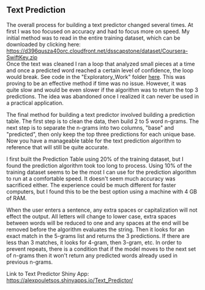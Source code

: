 ## Text Prediction

The overall process for building a text predictor changed several times. At first I was too focused on accuracy and had to focus more on speed. My initial method was to read in the entire training dataset, which can be downloaded by clicking here:  
https://d396qusza40orc.cloudfront.net/dsscapstone/dataset/Coursera-SwiftKey.zip  
Once the text was cleaned I ran a loop that analyzed small pieces at a time and once a predicted word reached a certain level of confidence, the loop would break. See code in the "Exploratory_Work" folder [here](https://github.com/AlexPouletsos/Text_Prediction/blob/master/Exploratory_Work/Accurate%20%26%20Slow%20Algorithm.R).
This was proving to be an effective method if time was no issue. However, it was quite slow and would be even slower if the algorithm was to return the top 3 predictions. The idea was abandoned once I realized it can never be used in a practical application.

The final method for building a text predictor involved building a prediction table. The first step is to clean the data, then build 2 to 5 word n-grams. The next step is to separate the n-grams into two columns, "base" and "predicted", then only keep the top three predictions for each unique base. Now you have a manageable table for the text prediction algorithm to reference that will still be quite accurate.  

I first built the Prediction Table using 20% of the training dataset, but I found the prediction algorithm took too long to process. Using 10% of the training dataset seems to be the most I can use for the prediction algorithm to run at a comfortable speed. It doesn't seem much accuracy was sacrificed either. The experience could be much different for faster computers, but I found this to be the best option using a machine with 4 GB of RAM.  

When the user enters a sentence, any extra spaces or capitalization will not effect the output. All letters will change to lower case, extra spaces between words will be reduced to one and any spaces at the end will be removed before the algorithm evaluates the string. Then it looks for an exact match in the 5-grams list and returns the 3 predictions. If there are less than 3 matches, it looks for 4-gram, then 3-gram, etc. In order to prevent repeats, there is a condition that if the model moves to the next set of n-grams then it won't return any predicted words already used in previous n-grams. 



Link to Text Predictor Shiny App:  
https://alexpouletsos.shinyapps.io/Text_Predictor/
